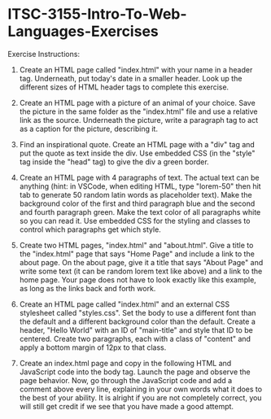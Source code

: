 # ITSC-3155-Intro-To-Web-Languages-Exercises

Exercise Instructions: 

1. Create an HTML page called "index.html" with your name in a header tag. Underneath, put today's date in a smaller header. Look up the different sizes of HTML header tags to complete this exercise.

2. Create an HTML page with a picture of an animal of your choice. Save the picture in the same folder as the "index.html" file and use a relative link as the source. Underneath the picture, write a paragraph tag to act as a caption for the picture, describing it.

3. Find an inspirational quote. Create an HTML page with a "div" tag and put the quote as text inside the div. Use embedded CSS (in the "style" tag inside the "head" tag) to give the div a green border.

4. Create an HTML page with 4 paragraphs of text. The actual text can be anything (hint: in VSCode, when editing HTML, type "lorem-50" then hit tab to generate 50 random latin words as placeholder text). Make the background color of the first and third paragraph blue and the second and fourth paragraph green. Make the text color of all paragraphs white so you can read it. Use embedded CSS for the styling and classes to control which paragraphs get which style.

5. Create two HTML pages, "index.html" and "about.html". Give a title to the "index.html" page that says "Home Page" and include a link to the about page. On the about page, give it a title that says "About Page" and write some text (it can be random lorem text like above) and a link to the home page. Your page does not have to look exactly like this example, as long as the links back and forth work.

6. Create an HTML page called "index.html" and an external CSS stylesheet called "styles.css". Set the body to use a different font than the default and a different background color than the default. Create a header, "Hello World" with an ID of "main-title" and style that ID to be centered. Create two paragraphs, each with a class of "content" and apply a bottom margin of 12px to that class.

7. Create an index.html page and copy in the following HTML and JavaScript code into the body tag. Launch the page and observe the page behavior. Now, go through the JavaScript code and add a comment above every line, explaining in your own words what it does to the best of your ability. It is alright if you are not completely correct, you will still get credit if we see that you have made a good attempt.


